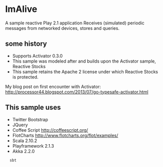 ImAlive
=============

A sample reactive Play 2.1 application 
Receives (simulated) periodic messages from networked devices, stores and queries.


some history
--------------

* Supports Activator 0.3.0
* This sample was modeled after and builds upon the Activator sample, Reactive Stocks
* This sample retains the Apache 2 license under which Reactive Stocks is protected.
 
My blog post on first encounter with Activator:
http://processor44.blogspot.com/2013/07/go-typesafe-activator.html
 

This sample uses
--------------

* Twitter Bootstrap 
* JQuery
* Coffee Script  http://coffeescript.org/
* FlotCharts http://www.flotcharts.org/flot/examples/
* Scala 2.10.2
* Playframework 2.1.3
* Akka 2.2.0


```shell
  sbt
```
